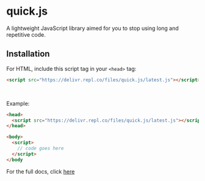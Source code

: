 # quick.js
A lightweight JavaScript library aimed for you to stop using long and repetitive code.


## Installation
For HTML, include this script tag in your `<head>` tag:
```html
<script src="https://delivr.repl.co/files/quick.js/latest.js"></script>
```
<br>

Example:

```html
<head>
  <script src="https://delivr.repl.co/files/quick.js/latest.js"></script>
</head>

<body>
  <script>
    // code goes here
  </script>
</body
```


For the full docs, click [here](https://proudparrot2.gitbook.io/quick.js)
